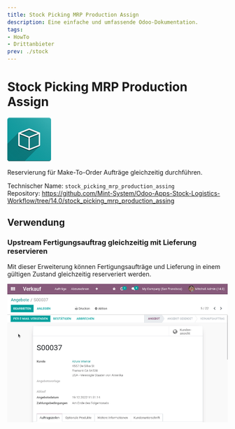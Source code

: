 ```yaml
---
title: Stock Picking MRP Production Assign
description: Eine einfache und umfassende Odoo-Dokumentation.
tags:
- HowTo
- Drittanbieter
prev: ./stock
---
```

# Stock Picking MRP Production Assign
![icon_oms_box](assets/icon_oms_box.png)

Reservierung für Make-To-Order Aufträge gleichzeitig durchführen.

Technischer Name: `stock_picking_mrp_production_assing`\
Repository: <https://github.com/Mint-System/Odoo-Apps-Stock-Logistics-Workflow/tree/14.0/stock_picking_mrp_production_assing>

## Verwendung

### Upstream Fertigungsauftrag gleichzeitig mit Lieferung reservieren

Mit dieser Erweiterung können Fertigungsaufträge und Lieferung in einem gültigen Zustand gleichzeitig reserveriert werden.

![Stock Picking MRP Production Assign](assets/Stock%20Picking%20MRP%20Production%20Assign.gif)